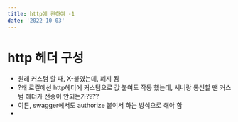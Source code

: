 ```yaml
---
title: http에 관하여 -1
date: '2022-10-03'
---
```


# http 헤더 구성
- 원래 커스텀 할 때, X-붙였는데, 폐지 됨
- ?왜 로컬에선 http헤더에 커스텀으로 값 붙여도 작동 했는데, 서버랑 통신할 땐 커스텀 헤더가 전송이 안되는가????
- 여튼, swagger에서도 authorize 붙여서 하는 방식으로 해야 함
- 
